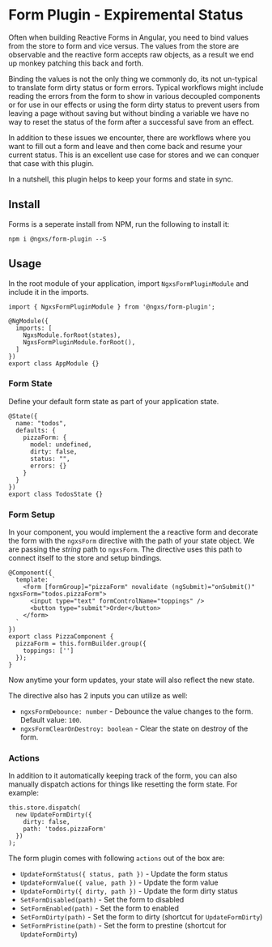 # Form Plugin - Expiremental Status
Often when building Reactive Forms in Angular, you need to bind values from the
store to form and vice versus. The values from the store are observable and
the reactive form accepts raw objects, as a result we end up monkey patching
this back and forth. 

Binding the values is not the only thing we commonly do, its not un-typical
to translate form dirty status or form errors. Typical workflows might include
reading the errors from the form to show in various decoupled components or for
use in our effects or using the form dirty status to prevent users from leaving
a page without saving but without binding a variable we have no way to reset
the status of the form after a successful save from an effect.

In addition to these issues we encounter, there are workflows where you want
to fill out a form and leave and then come back and resume your current status.
This is an excellent use case for stores and we can conquer that case with this plugin.

In a nutshell, this plugin helps to keep your forms and state in sync.

## Install
Forms is a seperate install from NPM, run the following to install it:

```
npm i @ngxs/form-plugin --S
```

## Usage
In the root module of your application, import `NgxsFormPluginModule`
and include it in the imports. 

```TS
import { NgxsFormPluginModule } from '@ngxs/form-plugin';

@NgModule({
  imports: [
    NgxsModule.forRoot(states),
    NgxsFormPluginModule.forRoot(),
  ]
})
export class AppModule {}
```

### Form State 
Define your default form state as part of your application state.

```TS
@State({
  name: "todos",
  defaults: {
    pizzaForm: {
      model: undefined,
      dirty: false,
      status: "",
      errors: {}
    }
  }
})
export class TodosState {}
```

### Form Setup
In your component, you would implement the a reactive form and
decorate the form with the `ngxsForm` directive with the path
of your state object. We are passing the _string_ path to `ngxsForm`.
The directive uses this path to connect itself to the store and setup bindings.

```TS
@Component({
  template: `
    <form [formGroup]="pizzaForm" novalidate (ngSubmit)="onSubmit()" ngxsForm="todos.pizzaForm">
      <input type="text" formControlName="toppings" />
      <button type="submit">Order</button>
    </form>
  `
})
export class PizzaComponent {
  pizzaForm = this.formBuilder.group({
    toppings: ['']
  });
}
```

Now anytime your form updates, your state will also reflect the new state.

The directive also has 2 inputs you can utilize as well:

- `ngxsFormDebounce: number` - Debounce the value changes to the form. Default value: `100`.
- `ngxsFormClearOnDestroy: boolean` - Clear the state on destroy of the form.

### Actions
In addition to it automatically keeping track of the form, you can also
manually dispatch actions for things like resetting the form state. For example:

```TS
this.store.dispatch(
  new UpdateFormDirty({
    dirty: false,
    path: 'todos.pizzaForm'
  })
);
```

The form plugin comes with following `actions` out of the box are:
- `UpdateFormStatus({ status, path })` - Update the form status
- `UpdateFormValue({ value, path })` - Update the form value
- `UpdateFormDirty({ dirty, path })` - Update the form dirty status
- `SetFormDisabled(path)` - Set the form to disabled
- `SetFormEnabled(path)` - Set the form to enabled
- `SetFormDirty(path)` - Set the form to dirty (shortcut for `UpdateFormDirty`)
- `SetFormPristine(path)` - Set the form to prestine (shortcut for `UpdateFormDirty`)
